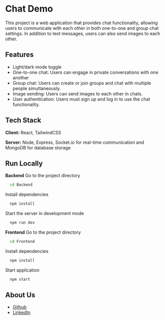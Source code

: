 
# Chat Demo

This project is a web application that provides chat functionality, allowing users to communicate with each other in both one-to-one and group chat settings. In addition to text messages, users can also send images to each other.


## Features

- Light/dark mode toggle
- One-to-one chat: Users can engage in private conversations with one another
- Group chat: Users can create or join groups and chat with multiple people simultaneously.
- Image sending: Users can send images to each other in chats.
- User authentication: Users must sign up and log in to use the chat functionality.


## Tech Stack

**Client:** React, TailwindCSS

**Server:** Node, Express, Socket.io for real-time communication
and MongoDB for database storage

## Run Locally

**Backend**
Go to the project directory

```bash
  cd Backend
```

Install dependencies

```bash
  npm install
```

Start the server in development mode

```bash
  npm run dev
```

**Frontend** Go to the project directory

```bash
  cd Frontend
```

Install dependencies

```bash
  npm install
```

Start application

```bash
  npm start
```


## About Us

- [Github](https://www.github.com/boffincoders)
- [LinkedIn](https://www.linkedin.com/company/boffincoders/mycompany/)